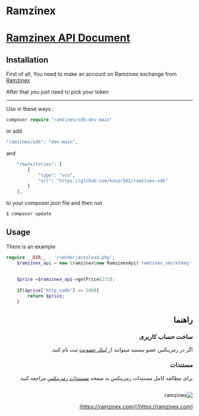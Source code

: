 # Ramzinex

# <a href="https://documenter.getpostman.com/view/15475713/UyxnD4dH">Ramzinex API Document</a>

## Installation

<p>
First of all, You need to make an account on Ramzinex exchange from <a href="https://ramzinex.com/exchange/pt/authentication">Ramzinex</a>
</p>
<p>
After that you just need to pick your token
</p>
<hr>

Use in these ways :

```php
composer require "ramzinex/sdk:dev-main"

```

or add

```php
"ramzinex/sdk": "dev-main",
```

and

```php
    "repositories": [
        {
            "type": "vcs",
            "url": "https://github.com/kosar501/ramzinex-sdk"
        }
    ],
```

to your composer.json file and then run

```php
$ composer update
```

Usage
-----

There is an example

```php
require __DIR__ . '/vendor/autoload.php';
	$ramzinex_api = new \ramzinex\new RamzinexApi('ramzinex_secretkey','ramzinex_apikey');
	
	
	$price =$ramzinex_api->getPrice(272);
	
	if($price['http_code'] == 200){
		return $price;	
	}
```

<div dir='rtl'>

## راهنما

### ساخت حساب کاربری

اگر در رمزینکس عضو نیستید میتوانید از [لینک عضویت](https://ramzinex.com/exchange/pt/authentication) ثبت نام کنید.

### مستندات

برای مطالعه کامل مستندات رمزینکس به صفحه [مستندات رمزینکس](https://documenter.getpostman.com/view/15475713/UyxnD4dH)
مراجعه کنید.

##

![ramzinex](https://ramzinex.com/exchange/pt/static/media/logo-dark.254200c0c6e2e4874067db61e5b45cf6.svg)

[https://ramzinex.com/](https://ramzinex.com)

</div>